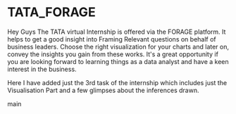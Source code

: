 # TATA_FORAGE

Hey Guys 
The TATA virtual Internship is offered via the FORAGE platform. It helps to get a good insight into Framing Relevant questions on behalf of business leaders. Choose the right visualization for your charts and later on, convey the insights you gain from these works. It's a great opportunity if you are looking forward to learning things as a data analyst and have a keen interest in the business.

Here I have added just the 3rd task of the internship which includes just the Visualisation Part and a few glimpses about the inferences drawn.


 main
